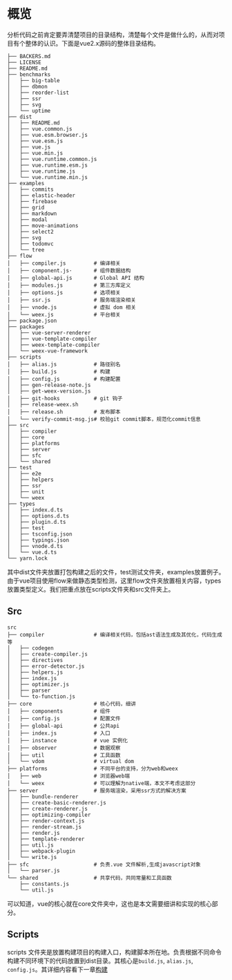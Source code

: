 # 概览

分析代码之前肯定要弄清楚项目的目录结构，清楚每个文件是做什么的，从而对项目有个整体的认识。下面是vue2.x源码的整体目录结构。

```
├── BACKERS.md
├── LICENSE
├── README.md
├── benchmarks
│   ├── big-table
│   ├── dbmon
│   ├── reorder-list
│   ├── ssr
│   ├── svg
│   └── uptime
├── dist
│   ├── README.md
│   ├── vue.common.js
│   ├── vue.esm.browser.js
│   ├── vue.esm.js
│   ├── vue.js
│   ├── vue.min.js
│   ├── vue.runtime.common.js
│   ├── vue.runtime.esm.js
│   ├── vue.runtime.js
│   └── vue.runtime.min.js
├── examples
│   ├── commits
│   ├── elastic-header
│   ├── firebase
│   ├── grid
│   ├── markdown
│   ├── modal
│   ├── move-animations
│   ├── select2
│   ├── svg
│   ├── todomvc
│   └── tree
├── flow
│   ├── compiler.js         # 编译相关
│   ├── component.js·       # 组件数据结构
│   ├── global-api.js       # Global API 结构
│   ├── modules.js          # 第三方库定义
│   ├── options.js          # 选项相关
│   ├── ssr.js              # 服务端渲染相关
│   ├── vnode.js            # 虚拟 dom 相关
│   └── weex.js             # 平台相关
├── package.json
├── packages
│   ├── vue-server-renderer
│   ├── vue-template-compiler
│   ├── weex-template-compiler
│   └── weex-vue-framework
├── scripts
│   ├── alias.js            # 路径别名
│   ├── build.js            # 构建
│   ├── config.js           # 构建配置
│   ├── gen-release-note.js
│   ├── get-weex-version.js
│   ├── git-hooks           # git 钩子
│   ├── release-weex.sh
│   ├── release.sh          # 发布脚本
│   └── verify-commit-msg.js# 校验git commit脚本，规范化commit信息
├── src
│   ├── compiler
│   ├── core
│   ├── platforms
│   ├── server
│   ├── sfc
│   └── shared
├── test
│   ├── e2e
│   ├── helpers
│   ├── ssr
│   ├── unit
│   └── weex
├── types
│   ├── index.d.ts
│   ├── options.d.ts
│   ├── plugin.d.ts
│   ├── test
│   ├── tsconfig.json
│   ├── typings.json
│   ├── vnode.d.ts
│   └── vue.d.ts
└── yarn.lock
```

其中dist文件夹放置打包构建之后的文件，test测试文件夹，examples放置例子。由于vue项目使用flow来做静态类型检测，这里flow文件夹放置相关内容，types放置类型定义。我们把重点放在scripts文件夹和src文件夹上。

## Src

    src
    ├── compiler                # 编译相关代码，包括ast语法生成及其优化，代码生成等
    │   ├── codegen
    │   ├── create-compiler.js
    │   ├── directives
    │   ├── error-detector.js
    │   ├── helpers.js
    │   ├── index.js
    │   ├── optimizer.js
    │   ├── parser
    │   └── to-function.js
    ├── core                    # 核心代码，细讲
    │   ├── components          # 组件
    │   ├── config.js           # 配置文件
    │   ├── global-api          # 公共api
    │   ├── index.js            # 入口
    │   ├── instance            # vue 实例化
    │   ├── observer            # 数据观察
    │   ├── util                # 工具函数
    │   └── vdom                # virtual dom
    ├── platforms               # 不同平台的支持，分为web和weex
    │   ├── web                 # 浏览器web端
    │   └── weex                # 可以理解为native端，本文不考虑这部分
    ├── server                  # 服务端渲染，采用ssr方式的解决方案
    │   ├── bundle-renderer
    │   ├── create-basic-renderer.js
    │   ├── create-renderer.js
    │   ├── optimizing-compiler
    │   ├── render-context.js
    │   ├── render-stream.js
    │   ├── render.js
    │   ├── template-renderer
    │   ├── util.js
    │   ├── webpack-plugin
    │   └── write.js
    ├── sfc                     # 负责.vue 文件解析,生成javascript对象
    │   └── parser.js
    └── shared                  # 共享代码，共同常量和工具函数
        ├── constants.js
        └── util.js

可以知道，vue的核心就在core文件夹中，这也是本文需要细讲和实现的核心部分。

## Scripts

scripts 文件夹是放置构建项目的构建入口，构建脚本所在地。负责根据不同命令构建不同环境下的代码放置到dist目录。其核心是`build.js`, `alias.js`, `config.js`。其详细内容看下一章[构建](/book/part1/build.md)